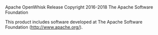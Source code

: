 Apache OpenWhisk Release
Copyright 2016-2018 The Apache Software Foundation

This product includes software developed at
The Apache Software Foundation (http://www.apache.org/).
